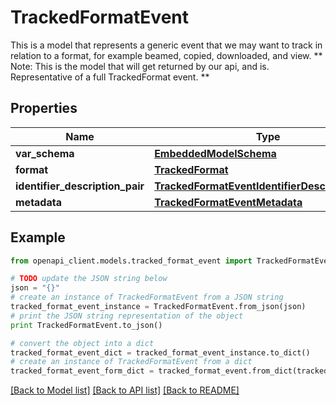 # TrackedFormatEvent

This is a model that represents a generic event that we may want to track in relation to a format, for example beamed, copied, downloaded, and view. ** Note: This is the model that will get returned by our api, and is. Representative of a full TrackedFormat event. **

## Properties
Name | Type | Description | Notes
------------ | ------------- | ------------- | -------------
**var_schema** | [**EmbeddedModelSchema**](EmbeddedModelSchema.md) |  | [optional] 
**format** | [**TrackedFormat**](TrackedFormat.md) |  | 
**identifier_description_pair** | [**TrackedFormatEventIdentifierDescriptionPairs**](TrackedFormatEventIdentifierDescriptionPairs.md) |  | 
**metadata** | [**TrackedFormatEventMetadata**](TrackedFormatEventMetadata.md) |  | [optional] 

## Example

```python
from openapi_client.models.tracked_format_event import TrackedFormatEvent

# TODO update the JSON string below
json = "{}"
# create an instance of TrackedFormatEvent from a JSON string
tracked_format_event_instance = TrackedFormatEvent.from_json(json)
# print the JSON string representation of the object
print TrackedFormatEvent.to_json()

# convert the object into a dict
tracked_format_event_dict = tracked_format_event_instance.to_dict()
# create an instance of TrackedFormatEvent from a dict
tracked_format_event_form_dict = tracked_format_event.from_dict(tracked_format_event_dict)
```
[[Back to Model list]](../README.md#documentation-for-models) [[Back to API list]](../README.md#documentation-for-api-endpoints) [[Back to README]](../README.md)


